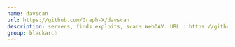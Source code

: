 ```yaml
---
name: davscan
url: https://github.com/Graph-X/davscan
description: servers, finds exploits, scans WebDAV. URL : https://github.com/Graph-X/davscan Groups : blackarch blackarch-webapp blackarch-scanner blackarch-fingerprint blackarch-recon
group: blackarch
---
```

